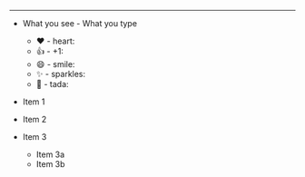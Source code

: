 ---
* What you see -	What you type
    * ❤️	 -   heart:
    * 👍	   -   +1:
    * 😄    -  smile:
   * ✨	    -   sparkles:
   * 🎉	   -   tada:

*  Item 1
*  Item 2
*  Item 3
   *  Item 3a
   *  Item 3b
